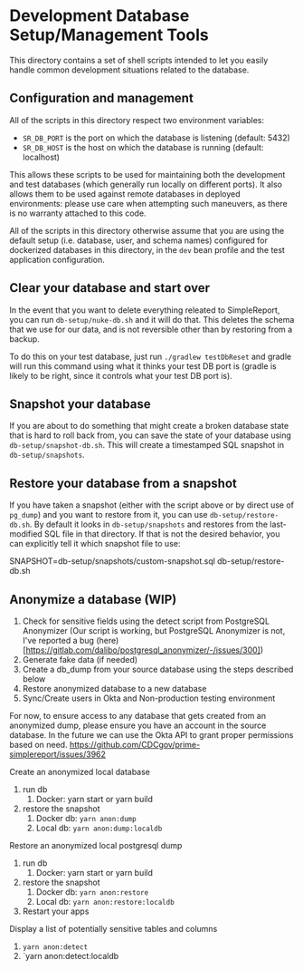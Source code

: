 # Development Database Setup/Management Tools

This directory contains a set of shell scripts intended to let you easily
handle common development situations related to the database.

## Configuration and management

All of the scripts in this directory respect two environment variables:

- `SR_DB_PORT` is the port on which the database is listening (default: 5432)
- `SR_DB_HOST` is the host on which the database is running (default: localhost)

This allows these scripts to be used for maintaining both the development and
test databases (which generally run locally on different ports). It also allows
them to be used against remote databases in deployed environments: please use
care when attempting such maneuvers, as there is no warranty attached to this
code.

All of the scripts in this directory otherwise assume that you are using the
default setup (i.e. database, user, and schema names) configured for dockerized
databases in this directory, in the `dev` bean profile and the test application
configuration.

## Clear your database and start over

In the event that you want to delete everything releated to SimpleReport,
you can run `db-setup/nuke-db.sh` and it will do that. This deletes the schema
that we use for our data, and is not reversible other than by restoring from a
backup.

To do this on your test database, just run `./gradlew testDbReset` and gradle
will run this command using what it thinks your test DB port is (gradle is
likely to be right, since it controls what your test DB port is).

## Snapshot your database

If you are about to do something that might create a broken database state that
is hard to roll back from, you can save the state of your database using
`db-setup/snapshot-db.sh`.  This will create a timestamped SQL snapshot in `db-setup/snapshots`.

## Restore your database from a snapshot

If you have taken a snapshot (either with the script above or by direct use of
`pg_dump`) and you want to restore from it, you can use
`db-setup/restore-db.sh`. By default it looks in `db-setup/snapshots` and
restores from the last-modified SQL file in that directory. If that is not the
desired behavior, you can explicitly tell it which snapshot file to use:

   SNAPSHOT=db-setup/snapshots/custom-snapshot.sql db-setup/restore-db.sh

## Anonymize a database (WIP)

1. Check for sensitive fields using the detect script from PostgreSQL Anonymizer (Our script is working, but PostgreSQL Anonymizer is not, I've reported a bug (here)[https://gitlab.com/dalibo/postgresql_anonymizer/-/issues/300])
1. Generate fake data (if needed)
1. Create a db_dump from your source database using the steps described below
1. Restore anonymized database to a new database
1. Sync/Create users in Okta and Non-production testing environment

For now, to ensure access to any database that gets created from an anonymized dump, please ensure you have an account in the source database. In the future we can use the Okta API to grant proper permissions based on need. https://github.com/CDCgov/prime-simplereport/issues/3962

Create an anonymized local database
1. run db
   1. Docker: yarn start or yarn build
1. restore the snapshot
   1. Docker db: `yarn anon:dump`
   1. Local db: `yarn anon:dump:localdb`

Restore an anonymized local postgresql dump
1. run db
   1. Docker: yarn start or yarn build
1. restore the snapshot
   1. Docker db: `yarn anon:restore`
   1. Local db: `yarn anon:restore:localdb`
1. Restart your apps

Display a list of potentially sensitive tables and columns
1. `yarn anon:detect`
1. `yarn anon:detect:localdb
